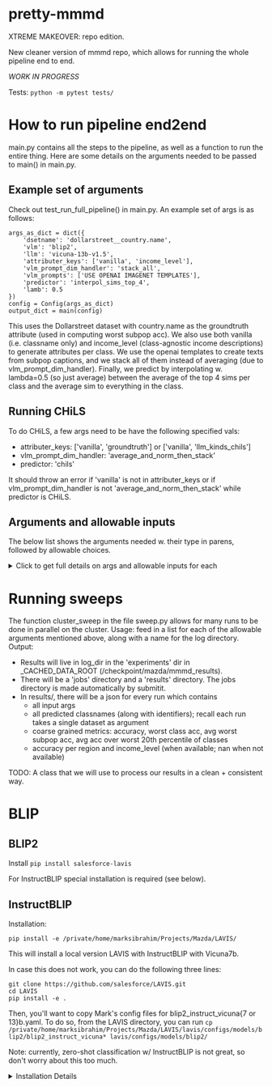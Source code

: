 # pretty-mmmd
XTREME MAKEOVER: repo edition. 

New cleaner version of mmmd repo, which allows for running the whole pipeline end to end. 

*WORK IN PROGRESS*

Tests:
`python -m pytest tests/`

# How to run pipeline end2end

main.py contains all the steps to the pipeline, as well as a function to run the entire thing.
Here are some details on the arguments needed to be passed to main() in main.py.

## Example set of arguments

Check out test_run_full_pipeline() in main.py. An example set of args is as follows:

```
args_as_dict = dict({
	'dsetname': 'dollarstreet__country.name',
	'vlm': 'blip2',
	'llm': 'vicuna-13b-v1.5',
	'attributer_keys': ['vanilla', 'income_level'],
	'vlm_prompt_dim_handler': 'stack_all', 
	'vlm_prompts': ['USE OPENAI IMAGENET TEMPLATES'],
	'predictor': 'interpol_sims_top_4',
	'lamb': 0.5
})
config = Config(args_as_dict)
output_dict = main(config)
```

This uses the Dollarstreet dataset with country.name as the groundtruth attribute (used in computing worst subpop acc). 
We also use both vanilla (i.e. classname only) and income_level (class-agnostic income descriptions) to generate attributes per class.
We use the openai templates to create texts from subpop captions, and we stack all of them instead of averaging (due to vlm_prompt_dim_handler).
Finally, we predict by interpolating w. lambda=0.5 (so just average) between the average of the top 4 sims per class and the average sim to everything in the class. 

## Running CHiLS

To do CHiLS, a few args need to be have the following specified vals:
- attributer_keys: ['vanilla', 'groundtruth'] or ['vanilla', 'llm_kinds_chils']
- vlm_prompt_dim_handler: 'average_and_norm_then_stack'
- predictor: 'chils'

It should throw an error if 'vanilla' is not in attributer_keys or if vlm_prompt_dim_handler is not 'average_and_norm_then_stack' while predictor is CHiLS.

## Arguments and allowable inputs
The below list shows the arguments needed w. their type in parens, followed by allowable choices.

<details><summary>Click to get full details on args and allowable inputs for each</summary>
- dsetname (str): 
	- Breeds dsets: `living17, entity30, entity13, nonliving26`
	- Dollarstreet: `dollarstreet__{region / country.name / income_group}`; second part says what to define as gt attr. Not super important.
	- GeoDE: `geode__{region / country.name}`; second part like in dollarstreet
	- MITStates: `mit_states__{thresh value}`; for now, just use 0.8 or 0.9 for thresh value. This determines how we filter classes.
- vlm (str): `clip_{mtype, e.g. ViT-B/16}` or `blip2`
- llm (str): `vicuna-13b-v1.5`
- attributer_keys (List[str]); Take a look at init_attributer in models/attributer.py to see all the choices. Some notes below
	- 'groundtruth' uses the gt_attrs_per_class per dataset
	- 'vanilla' is classname only
	- 'llm_{query}' uses LLM outputs following llm_query 'query' (e.g. llm_kinds --> answers to 'List diff kinds of {classname}'.)
	- 'income_level' returns a fixed set for all classes
- vlm_prompt_dim_handler (str): `average_and_norm_then_stack, stack_all, average_and_stack`; I'd only use the first two.
- vlm_prompts (List[str]): this is flexbile, but I'd really only use one of the three following:
	- `['a photo of a {}]`
	- `['USE OPENAI IMAGENET TEMPLATES']`
	- `['USE CONDENSED OPENAI TEMPLATES']`
- predictor (str): check out init_predictor in models/predictor.py for all options. Some notes below:
	- `average_top_k` will use whatever is after last '_' as k; same for `interpol_top_sims_k`
- lamb (float): only used for interpol_top_sims_k; I've never tried playing with this. 0.5 is probably fine
</details>

# Running sweeps

The function cluster_sweep in the file sweep.py allows for many runs to be done in parallel on the cluster. 
Usage: feed in a list for each of the allowable arguments mentioned above, along with a name for the log directory.
Output: 
- Results will live in log_dir in the 'experiments' dir in _CACHED_DATA_ROOT (/checkpoint/mazda/mmmd_results).
- There will be a 'jobs' directory and a 'results' directory. The jobs directory is made automatically by submitit. 
- In results/, there will be a json for every run which contains
	- all input args
	- all predicted classnames (along with identifiers); recall each run takes a single dataset as argument
	- coarse grained metrics: accuracy, worst class acc, avg worst subpop acc, avg acc over worst 20th percentile of classes
	- accuracy per region and income_level (when available; nan when not available)

TODO: A class that we will use to process our results in a clean + consistent way. 

# BLIP


## BLIP2

Install `pip install salesforce-lavis`

For InstructBLIP special installation is required (see below).

## InstructBLIP

Installation:

`pip install -e /private/home/marksibrahim/Projects/Mazda/LAVIS/`

This will install a local version LAVIS with InstructBLIP with Vicuna7b. 

In case this does not work, you can do the following three lines:

```
git clone https://github.com/salesforce/LAVIS.git
cd LAVIS
pip install -e . 
```

Then, you'll want to copy Mark's config files for blip2_instruct_vicuna{7 or 13}b.yaml.
To do so, from the LAVIS directory, you can run 
`cp /private/home/marksibrahim/Projects/Mazda/LAVIS/lavis/configs/models/blip2/blip2_instruct_vicuna* lavis/configs/models/blip2/`

Note: currently, zero-shot classification w/ InstructBLIP is not great, so don't worry about this too much.

<details>
  <summary>Installation Details</summary>
	- vicuna-7b-v1.5: `/checkpoint/marksibrahim/models/mazda/vicuna-7b-v1.5/` (downloaded from Hugging Face using repo API)
	- install LAVIS locall and update path above following https://github.com/salesforce/LAVIS/tree/main/projects/instructblip
  
</details>

